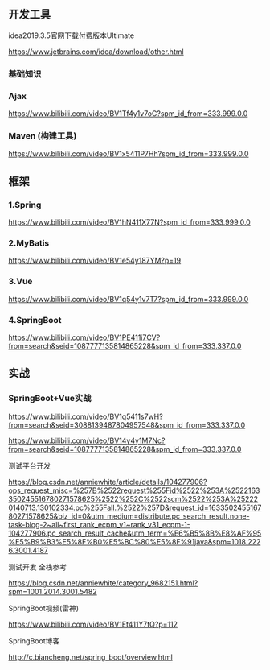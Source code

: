 ## 开发工具

idea2019.3.5官网下载付费版本Ultimate

https://www.jetbrains.com/idea/download/other.html



### 基础知识

### Ajax

https://www.bilibili.com/video/BV1Tf4y1v7oC?spm_id_from=333.999.0.0

### Maven (构建工具)

https://www.bilibili.com/video/BV1x5411P7Hh?spm_id_from=333.999.0.0



## 框架

### 1.Spring

https://www.bilibili.com/video/BV1hN411X77N?spm_id_from=333.999.0.0

### 2.MyBatis

https://www.bilibili.com/video/BV1e54y187YM?p=19

### 3.Vue

https://www.bilibili.com/video/BV1q54y1v7T7?spm_id_from=333.999.0.0

### 4.SpringBoot

https://www.bilibili.com/video/BV1PE411i7CV?from=search&seid=1087777135814865228&spm_id_from=333.337.0.0

## 实战

### SpringBoot+Vue实战

https://www.bilibili.com/video/BV1q5411s7wH?from=search&seid=3088139487804957548&spm_id_from=333.337.0.0

https://www.bilibili.com/video/BV14y4y1M7Nc?from=search&seid=1087777135814865228&spm_id_from=333.337.0.0



测试平台开发

https://blog.csdn.net/anniewhite/article/details/104277906?ops_request_misc=%257B%2522request%255Fid%2522%253A%2522163350245516780271578625%2522%252C%2522scm%2522%253A%252220140713.130102334.pc%255Fall.%2522%257D&request_id=163350245516780271578625&biz_id=0&utm_medium=distribute.pc_search_result.none-task-blog-2~all~first_rank_ecpm_v1~rank_v31_ecpm-1-104277906.pc_search_result_cache&utm_term=%E6%B5%8B%E8%AF%95%E5%B9%B3%E5%8F%B0%E5%BC%80%E5%8F%91java&spm=1018.2226.3001.4187

测试开发 全栈参考

https://blog.csdn.net/anniewhite/category_9682151.html?spm=1001.2014.3001.5482



SpringBoot视频(雷神)

https://www.bilibili.com/video/BV1Et411Y7tQ?p=112

SpringBoot博客

http://c.biancheng.net/spring_boot/overview.html
